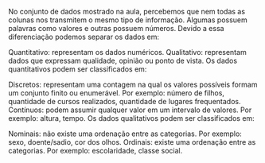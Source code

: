 No conjunto de dados mostrado na aula, percebemos que nem todas as colunas nos transmitem o mesmo tipo de informação. Algumas possuem palavras como valores e outras possuem números. Devido a essa diferenciação podemos separar os dados em:

Quantitativo: representam os dados numéricos.
Qualitativo: representam dados que expressam qualidade, opinião ou ponto de vista.
Os dados quantitativos podem ser classificados em:

Discretos: representam uma contagem na qual os valores possíveis formam um conjunto finito ou enumerável. Por exemplo: número de filhos, quantidade de cursos realizados, quantidade de lugares frequentados.
Contínuos: podem assumir qualquer valor em um intervalo de valores. Por exemplo: altura, tempo.
Os dados qualitativos podem ser classificados em:

Nominais: não existe uma ordenação entre as categorias. Por exemplo: sexo, doente/sadio, cor dos olhos.
Ordinais: existe uma ordenação entre as categorias. Por exemplo: escolaridade, classe social.